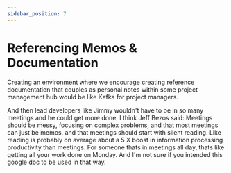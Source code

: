 ```yaml
---
sidebar_position: 7
---
```


# Referencing Memos & Documentation

Creating an environment where we encourage creating reference documentation that couples as personal notes within some project management hub would be like Kafka for project managers.

And then lead developers like Jimmy wouldn't have to be in so many meetings and he could get more done. I think Jeff Bezos said: Meetings should be messy, focusing on complex problems, and that most meetings can just be memos, and that meetings should start with silent reading. Like reading is probably on average about a 5 X boost in information processing productivity than meetings. For someone thats in meetings all day, thats like getting all your work done on Monday. And I'm not sure if you intended this google doc to be used in that way.
